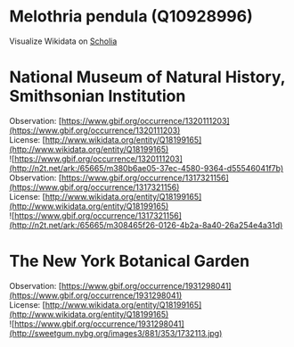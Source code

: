 
Melothria pendula (Q10928996)
=============================
  
Visualize Wikidata on [Scholia](https://scholia.toolforge.org/taxon/Q10928996)
# National Museum of Natural History, Smithsonian Institution
  
Observation: [https://www.gbif.org/occurrence/1320111203](https://www.gbif.org/occurrence/1320111203)  
License: [http://www.wikidata.org/entity/Q18199165](http://www.wikidata.org/entity/Q18199165)  
![https://www.gbif.org/occurrence/1320111203](http://n2t.net/ark:/65665/m380b6ae05-37ec-4580-9364-d55546041f7b)  
Observation: [https://www.gbif.org/occurrence/1317321156](https://www.gbif.org/occurrence/1317321156)  
License: [http://www.wikidata.org/entity/Q18199165](http://www.wikidata.org/entity/Q18199165)  
![https://www.gbif.org/occurrence/1317321156](http://n2t.net/ark:/65665/m308465f26-0126-4b2a-8a40-26a254e4a31d)
# The New York Botanical Garden
  
Observation: [https://www.gbif.org/occurrence/1931298041](https://www.gbif.org/occurrence/1931298041)  
License: [http://www.wikidata.org/entity/Q18199165](http://www.wikidata.org/entity/Q18199165)  
![https://www.gbif.org/occurrence/1931298041](http://sweetgum.nybg.org/images3/881/353/1732113.jpg)